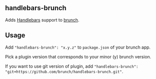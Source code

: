 ## handlebars-brunch
Adds [Handlebars](http://handlebarsjs.com/) support to
[brunch](http://brunch.io).

## Usage
Add `"handlebars-brunch": "x.y.z"` to `package.json` of your brunch app.

Pick a plugin version that corresponds to your minor (y) brunch version.

If you want to use git version of plugin, add
`"handlebars-brunch": "git+https://github.com/brunch/handlebars-brunch.git"`.
